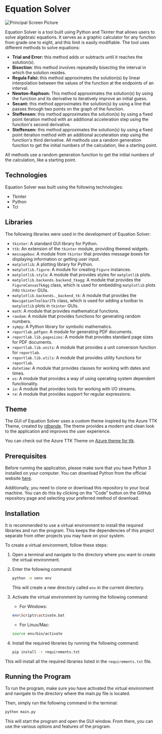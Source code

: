 # Equation Solver

![Principal Screen Picture](https://github.com/Jotaherrera/EquationSolver/blob/main/public/github/ppScreen.png)

Equation Solver is a tool built using Python and Tkinter that allows users to solve algebraic equations. It serves as a graphic calculator for any function from grade one to eight, and this limit is easily modifiable. The tool uses different methods to solve equations:

- **Trial and Error:** this method adds or subtracts until it reaches the solution(s).
- **Bisection**: this method involves repeatedly bisecting the interval in which the solution resides.
- **Regula Falsi:** this method approximates the solution(s) by linear interpolation between the values of the function at the endpoints of an interval.
- **Newton-Raphson:** This method approximates the solution(s) by using the function and its derivative to iteratively improve an initial guess.
- **Secant:** this method approximates the solution(s) by using a line that passes through two points on the graph of the function.
- **Steffensen:** this method approximates the solution(s) by using a fixed point iteration method with an additional acceleration step using the function's second derivative.
- **Steffensen:** this method approximates the solution(s) by using a fixed point iteration method with an additional acceleration step using the function's third derivative.
  All methods use a random generation function to get the initial numbers of the calculation, like a starting point.

All methods use a random generation function to get the initial numbers of the calculation, like a starting point.

## Technologies

Equation Solver was built using the following technologies:

- Tkinter
- Python
- Tcl

## Libraries

The following libraries were used in the development of Equation Solver:

- `tkinter`: A standard GUI library for Python.
- `ttk`: An extension of the `tkinter` module, providing themed widgets.
- `messagebox`: A module from `tkinter` that provides message boxes for displaying information or getting user input.
- `matplotlib`: A plotting library for Python.
- `matplotlib.figure`: A module for creating `Figure` instances.
- `matplotlib.style`: A module that provides styles for `matplotlib` plots.
- `matplotlib.backends.backend_tkagg`: A module that provides the `FigureCanvasTkAgg` class, which is used for embedding `matplotlib` plots into `tkinter` GUIs.
- `matplotlib.backends._backend_tk`: A module that provides the `NavigationToolbar2Tk` class, which is used for adding a toolbar to `matplotlib` plots in `tkinter` GUIs.
- `math`: A module that provides mathematical functions.
- `random`: A module that provides functions for generating random numbers.
- `sympy`: A Python library for symbolic mathematics.
- `reportlab.pdfgen`: A module for generating PDF documents.
- `reportlab.lib.pagesizes`: A module that provides standard page sizes for PDF documents.
- `reportlab.lib.units`: A module that provides a unit conversion function for `reportlab`.
- `reportlab.lib.utils`: A module that provides utility functions for `reportlab`.
- `datetime`: A module that provides classes for working with dates and times.
- `os`: A module that provides a way of using operating system dependent functionality.
- `io`: A module that provides tools for working with I/O streams.
- `re`: A module that provides support for regular expressions.

## Theme

The GUI of Equation Solver uses a custom theme inspired by the Azure TTK Theme, created by [rdbende](https://github.com/rdbende). The theme provides a modern and clean look to the application and improves the user experience.

You can check out the Azure TTK Theme on [Azure theme for ttk](https://github.com/rdbende/Azure-ttk-theme).

## Prerequisites

Before running the application, please make sure that you have Python 3 installed on your computer. You can download Python from the official website [here](https://www.python.org/downloads/).

Additionally, you need to clone or download this repository to your local machine. You can do this by clicking on the "Code" button on the GitHub repository page and selecting your preferred method of download.

## Installation

It is recommended to use a virtual environment to install the required libraries and run the program. This keeps the dependencies of this project separate from other projects you may have on your system.

To create a virtual environment, follow these steps:

1. Open a terminal and navigate to the directory where you want to create the virtual environment.

2. Enter the following command:

   ```bash
   python -m venv env
   ```

   This will create a new directory called `env` in the current directory.

3. Activate the virtual environment by running the following command:

   - For Windows:

   ```bash
   env\Scripts\activate.bat
   ```

   - For Linux/Mac:

   ```bash
   source env/bin/activate
   ```

4. Install the required libraries by running the following command:

   ```bash
   pip install -r requirements.txt
   ```

This will install all the required libraries listed in the `requirements.txt` file.

## Running the Program

To run the program, make sure you have activated the virtual environment and navigate to the directory where the main.py file is located.

Then, simply run the following command in the terminal:

```bash
python main.py
```

This will start the program and open the GUI window. From there, you can use the various options and features of the program.
